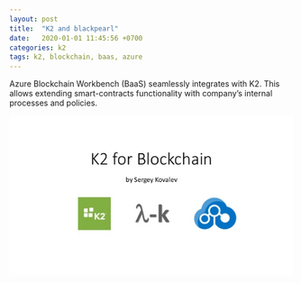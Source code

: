 ```yaml
---
layout: post
title:  "K2 and blackpearl"
date:   2020-01-01 11:45:56 +0700
categories: k2
tags: k2, blockchain, baas, azure
---
```

Azure Blockchain Workbench (BaaS) seamlessly integrates with K2. This allows extending smart-contracts functionality with company’s internal processes and policies.


![K2 and Blockchain](/assets/k2-blockchain/k2-for-blockchain.jpg)